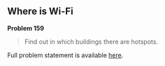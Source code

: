 Where is Wi-Fi
--------------

**Problem 159**

> Find out in which buildings there are hotspots.

Full problem statement is available [here][mirror].

[mirror]: https://github.com/rdtsc/codeeval-problem-statements/tree/master/hard/159-where-is-wi-fi/
          "View Problem Statement Mirror"
